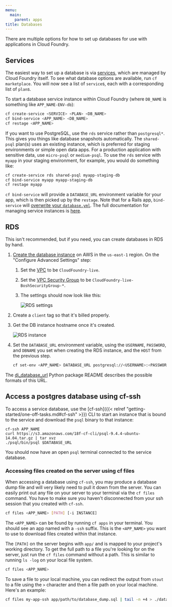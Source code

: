 ```yaml
---
menu:
  main:
    parent: apps
title: Databases
---
```


There are multiple options for how to set up databases for use with applications in Cloud Foundry.

## Services

The easiest way to set up a database is via [services](http://docs.cloudfoundry.org/devguide/services/), which are managed by Cloud Foundry itself. To see what database options are available, run `cf marketplace`. You will now see a list of `service`s, each with a corresponding list of `plan`s.

To start a database service instance within Cloud Foundry (where `DB_NAME` is something like `APP_NAME-ENV-db`):

```bash
cf create-service <SERVICE> <PLAN> <DB_NAME>
cf bind-service <APP_NAME> <DB_NAME>
cf restage <APP_NAME>
```

If you want to use PostgreSQL, use the `rds` service rather than `postgresql*`. This gives you things like database snapshots automatically. The `shared-psql` plan(s) uses an existing instance, which is preferred for staging environments or simple open data apps. For a production application with sensitive data, use `micro-psql` or `medium-psql`. To use the `rds` service with `myapp` in your staging environment, for example, you would do something like:

```bash
cf create-service rds shared-psql myapp-staging-db
cf bind-service myapp myapp-staging-db
cf restage myapp
```

`cf bind-service` will provide a `DATABASE_URL` environment variable for your app, which is then picked up by the `restage`. Note that for a Rails app, `bind-service` will [overwrite your `database.yml`](http://docs.cloudfoundry.org/buildpacks/ruby/ruby-service-bindings.html#rails-applications-have-autoconfigured-database-yml). The full documentation for managing service instances is [here](https://docs.cloudfoundry.org/devguide/services/managing-services.html).

## RDS

This isn't recommended, but if you need, you can create databases in RDS by hand.

1. [Create the database instance](https://console.aws.amazon.com/rds/home?region=us-east-1#launch-dbinstance:ct=dashboard:) on AWS in the `us-east-1` region. On the "Configure Advanced Settings" step:
    1. Set the [VPC](http://aws.amazon.com/vpc/) to be `CloudFoundry-live`.
    1. Set the [VPC Security Group](http://docs.aws.amazon.com/AmazonVPC/latest/UserGuide/VPC_SecurityGroups.html) to be `CloudFoundry-live-BoshSecurityGroup-*`.
    1. The settings should now look like this:

        ![RDS settings](/img/rds-settings.png)

1. Create a `client` tag so that it's billed properly.
1. Get the DB instance hostname once it's created.

    ![RDS instance](/img/rds-instance.png)

1. Set the `DATABASE_URL` environment variable, using the `USERNAME`, `PASSWORD`, and `DBNAME` you set when creating the RDS instance, and the `HOST` from the previous step.

    ```bash
    cf set-env <APP_NAME> DATABASE_URL postgresql://<USERNAME>:<PASSWORD>@<HOST>:5432/<DBNAME>
    ```

The [dj_database_url](https://github.com/kennethreitz/dj-database-url#url-schema) Python package README describes the possible formats of this URL.

## Access a postgres database using cf-ssh

To access a service database, use the [cf-ssh]({{< relref "getting-started/one-off-tasks.md#cf-ssh" >}}) CLI to start an instance that is bound to the service and download the `psql` binary to that instance:

    cf-ssh APP_NAME
    curl https://s3.amazonaws.com/18f-cf-cli/psql-9.4.4-ubuntu-14.04.tar.gz | tar xvz
    ./psql/bin/psql $DATABASE_URL

You should now have an open `psql` terminal connected to the service database.

### Accessing files created on the server using cf files

When accessing a database using `cf-ssh`, you may produce a database dump file
and will very likely need to pull it down from the server. You can easily print
out any file on your server to your terminal via the `cf files` command. You
have to make sure you haven't disconnected from your ssh session that you
created with `cf-ssh`.

```sh
cf files <APP_NAME> [PATH] [-i INSTANCE]
```

The `<APP_NAME>` can be found by running `cf apps` in your terminal. You should
see an app named with a `-ssh` suffix. This is the `<APP_NAME>` you want to use
to download files created within that instance.

The `[PATH]` on the server begins with `app/` and is mapped to your project's
working directory. To get the full path to a file you're looking for on the
server, just run the `cf files` command without a path. This is similar to
running `ls -log` on your local file system.

```sh
cf files <APP_NAME>
```

To save a file to your local machine, you can redirect the output from `stout`
to a file using the `>` character and then a file path on your local machine.
Here's an example:

```sh
cf files my-app-ssh app/path/to/database_dump.sql | tail -n +4 > ./database_dump.sql
```
